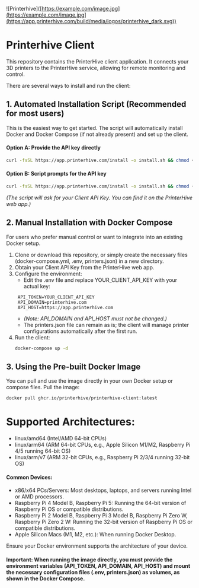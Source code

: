 ![Printerhive]([https://example.com/image.jpg](https://example.com/image.jpg](https://app.printerhive.com/build/media/logos/printerhive_dark.svg))

# Printerhive Client
This repository contains the PrinterHive client application. It connects your 3D printers to the PrinterHive service, allowing for remote monitoring and control.

There are several ways to install and run the client:

## 1. Automated Installation Script (Recommended for most users)

This is the easiest way to get started. The script will automatically install Docker and Docker Compose (if not already present) and set up the client.

#### Option A: Provide the API key directly
```bash
curl -fsSL https://app.printerhive.com/install -o install.sh && chmod +x install.sh && ./install.sh YOUR_CLIENT_API_KEY
```
#### Option B: Script prompts for the API key
```bash
curl -fsSL https://app.printerhive.com/install -o install.sh && chmod +x install.sh && ./install.sh
```
*(The script will ask for your Client API Key. You can find it on the PrinterHive web app.)*


## 2. Manual Installation with Docker Compose

For users who prefer manual control or want to integrate into an existing Docker setup.

1. Clone or download this repository, or simply create the necessary files (docker-compose.yml, .env, printers.json) in a new directory.
2. Obtain your Client API Key from the PrinterHive web app.
3. Configure the environment:
   - Edit the .env file and replace YOUR_CLIENT_API_KEY with your actual key:
   ```dotenv
    API_TOKEN=YOUR_CLIENT_API_KEY
    API_DOMAIN=printerhive.com
    API_HOST=https://app.printerhive.com
    ```
   - *(Note: API_DOMAIN and API_HOST must not be changed.)*
   - The printers.json file can remain as is; the client will manage printer configurations automatically after the first run.
4. Run the client:
    ```bash
    docker-compose up -d
    ```
## 3. Using the Pre-built Docker Image
You can pull and use the image directly in your own Docker setup or compose files.
Pull the image:
```bash
docker pull ghcr.io/printerhive/printerhive-client:latest
```

# Supported Architectures:

- linux/amd64 (Intel/AMD 64-bit CPUs)
- linux/arm64 (ARM 64-bit CPUs, e.g., Apple Silicon M1/M2, Raspberry Pi 4/5 running 64-bit OS)
- linux/arm/v7 (ARM 32-bit CPUs, e.g., Raspberry Pi 2/3/4 running 32-bit OS)
#### Common Devices:

- x86/x64 PCs/Servers: Most desktops, laptops, and servers running Intel or AMD processors.
- Raspberry Pi 4 Model B, Raspberry Pi 5: Running the 64-bit version of Raspberry Pi OS or compatible distributions.
- Raspberry Pi 2 Model B, Raspberry Pi 3 Model B, Raspberry Pi Zero W, Raspberry Pi Zero 2 W: Running the 32-bit version of Raspberry Pi OS or compatible distributions.
- Apple Silicon Macs (M1, M2, etc.): When running Docker Desktop.

Ensure your Docker environment supports the architecture of your device.

#### Important: When running the image directly, you must provide the environment variables (API_TOKEN, API_DOMAIN, API_HOST) and mount the necessary configuration files (.env, printers.json) as volumes, as shown in the Docker Compose.
